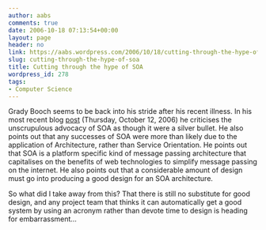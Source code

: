 ```yaml
---
author: aabs
comments: true
date: 2006-10-18 07:13:54+00:00
layout: page
header: no
link: https://aabs.wordpress.com/2006/10/18/cutting-through-the-hype-of-soa/
slug: cutting-through-the-hype-of-soa
title: Cutting through the hype of SOA
wordpress_id: 278
tags:
- Computer Science
---
```


Grady Booch seems to be back into his stride after his recent illness. In his most recent blog [post](http://www.booch.com/architecture/blog.jsp) (Thursday, October 12, 2006) he criticises the unscrupulous advocacy of SOA as though it were a silver bullet. He also points out that any successes of SOA were more than likely due to the application of Architecture, rather than Service Orientation. He points out that SOA is a platform specific kind of message passing architecture that capitalises on the benefits of web technologies to simplify message passing on the internet. He also points out that a considerable amount of design must go into producing a good design for an SOA architecture.


So what did I take away from this? That there is still no substitute for good design, and any project team that thinks it can automatically get a good system by using an acronym rather than devote time to design is heading for embarrassment...
